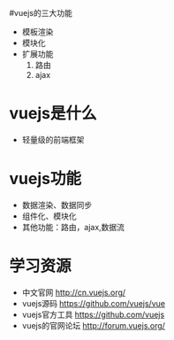 #vuejs的三大功能
- 模板渲染
- 模块化
- 扩展功能
  1. 路由
  2. ajax

# vuejs是什么
- 轻量级的前端框架

# vuejs功能
- 数据渲染、数据同步
- 组件化、模块化
- 其他功能：路由，ajax,数据流

# 学习资源
- 中文官网 http://cn.vuejs.org/
- vuejs源码 https://github.com/vuejs/vue
- vuejs官方工具 https://github.com/vuejs
- vuejs的官网论坛 http://forum.vuejs.org/